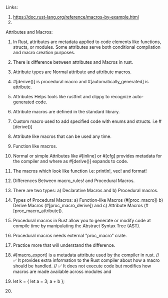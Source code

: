 Links:

1. https://doc.rust-lang.org/reference/macros-by-example.html
2. 

Attributes and Macros:

1. In Rust, attributes are metadata applied to code elements like functions, structs, or modules. Some attributes serve both conditional compilation and macro creation purposes.
3. There is difference between attributes and Macros in rust.
4. Attribute types are Normal attribute and attribute macros.
5. #[derive()] is procedural macro and #[automatically_generated] is attribute.
6. Attributes Helps tools like rustfmt and clippy to recognize auto-generated code.
7. Attribute macros are defined in the standard library.
8. Custom macro used to add specified code with enums and structs.
   i.e #[derive()] 
9. Attribute like macros that can be used any time.
10. Function like macros.
11. Normal or simple Attributes like #[inline] or #[cfg] provides metadata for the compiler and where as #[derive()] expands to code.
12. The macros which look like function i.e: println!, vec! and format!
13. Differences Between macro_rules! and Procedural Macros.
14. There are two types: a) Declarative Macros and b) Procedural macros.
15. Types of Procedural Macros:
    a)  Function-like Macros (#[proc_macro])
    b)  Derive Macros (#[proc_macro_derive]) and
    c)  Attribute Macros (#[proc_macro_attribute]).
16. Procedural macros in Rust allow you to generate or modify code at compile time by manipulating the Abstract Syntax Tree (AST).
17. Procedural macros needs external "proc_macro" crate.
18. Practice more that will understand the difference.
19. #[macro_export] is a metadata attribute used by the compiler in rust.
// ✅ It provides extra information to the Rust compiler about how a macro should be handled.
// ✅ It does not execute code but modifies how macros are made available across modules and 

20. let k = { let a = 3;
                a + b
                };
21. 